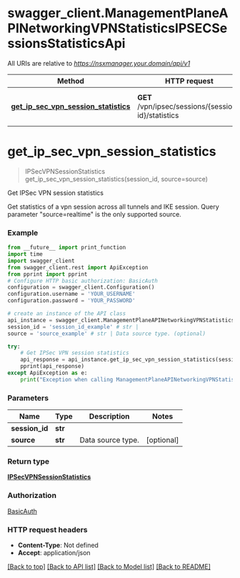 # swagger_client.ManagementPlaneAPINetworkingVPNStatisticsIPSECSessionsStatisticsApi

All URIs are relative to *https://nsxmanager.your.domain/api/v1*

Method | HTTP request | Description
------------- | ------------- | -------------
[**get_ip_sec_vpn_session_statistics**](ManagementPlaneAPINetworkingVPNStatisticsIPSECSessionsStatisticsApi.md#get_ip_sec_vpn_session_statistics) | **GET** /vpn/ipsec/sessions/{session-id}/statistics | Get IPSec VPN session statistics

# **get_ip_sec_vpn_session_statistics**
> IPSecVPNSessionStatistics get_ip_sec_vpn_session_statistics(session_id, source=source)

Get IPSec VPN session statistics

Get statistics of a vpn session across all tunnels and IKE session. Query parameter \"source=realtime\" is the only supported source.

### Example
```python
from __future__ import print_function
import time
import swagger_client
from swagger_client.rest import ApiException
from pprint import pprint
# Configure HTTP basic authorization: BasicAuth
configuration = swagger_client.Configuration()
configuration.username = 'YOUR_USERNAME'
configuration.password = 'YOUR_PASSWORD'

# create an instance of the API class
api_instance = swagger_client.ManagementPlaneAPINetworkingVPNStatisticsIPSECSessionsStatisticsApi(swagger_client.ApiClient(configuration))
session_id = 'session_id_example' # str | 
source = 'source_example' # str | Data source type. (optional)

try:
    # Get IPSec VPN session statistics
    api_response = api_instance.get_ip_sec_vpn_session_statistics(session_id, source=source)
    pprint(api_response)
except ApiException as e:
    print("Exception when calling ManagementPlaneAPINetworkingVPNStatisticsIPSECSessionsStatisticsApi->get_ip_sec_vpn_session_statistics: %s\n" % e)
```

### Parameters

Name | Type | Description  | Notes
------------- | ------------- | ------------- | -------------
 **session_id** | **str**|  | 
 **source** | **str**| Data source type. | [optional] 

### Return type

[**IPSecVPNSessionStatistics**](IPSecVPNSessionStatistics.md)

### Authorization

[BasicAuth](../README.md#BasicAuth)

### HTTP request headers

 - **Content-Type**: Not defined
 - **Accept**: application/json

[[Back to top]](#) [[Back to API list]](../README.md#documentation-for-api-endpoints) [[Back to Model list]](../README.md#documentation-for-models) [[Back to README]](../README.md)

